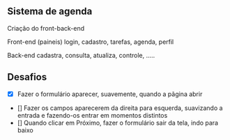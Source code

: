 ## Sistema de agenda


Criação do front-back-end

Front-end (paineis)
    login,
    cadastro,
    tarefas,
    agenda,
    perfil

Back-end
    cadastra,
    consulta,
    atualiza,
    controle,
    .....





## Desafios

- [x] Fazer o formulário aparecer, suavemente, quando a pãgina abrir
- [] Fazer os campos aparecerem da direita para esquerda, suavizando a entrada e fazendo-os entrar em momentos distintos
- [] Quando clicar em Próximo, fazer o formulário sair da tela, indo para baixo

